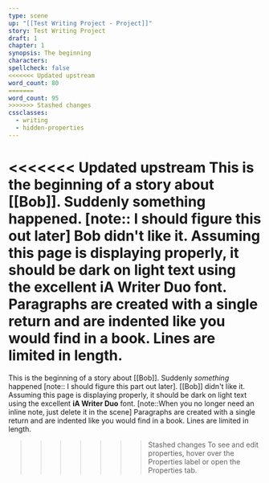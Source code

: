 ```yaml
---
type: scene
up: "[[Test Writing Project - Project]]"
story: Test Writing Project
draft: 1
chapter: 1
synopsis: The beginning
characters:
spellcheck: false
<<<<<<< Updated upstream
word_count: 80
=======
word_count: 95
>>>>>>> Stashed changes
cssclasses:
  - writing
  - hidden-properties
---
```


<<<<<<< Updated upstream
This is the beginning of a story about [[Bob]]. Suddenly something happened. [note:: I should figure this out later] Bob didn't like it. 
Assuming this page is displaying properly, it should be dark on light text using the excellent iA Writer Duo font. 
Paragraphs are created with a single return and are indented like you would find in a book. Lines are limited in length. 
=======
This is the beginning of a story about [[Bob]]. Suddenly *something* happened [note:: I should figure this part out later]. [[Bob]] didn't like it. 
Assuming this page is displaying properly, it should be dark on light text using the excellent **iA Writer Duo** font. [note::When you no longer need an inline note, just delete it in the scene]
Paragraphs are created with a single return and are indented like you would find in a book. Lines are limited in length.
>>>>>>> Stashed changes
To see and edit properties, hover over the Properties label or open the Properties tab.